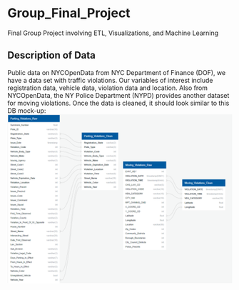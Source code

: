 # Group_Final_Project
Final Group Project involving ETL, Visualizations, and Machine Learning

## Description of Data
Public data on NYCOpenData from NYC Department of Finance (DOF), we have a data set with traffic violations. Our variables of interest include registration data, vehicle data, violation data and location.
Also from NYCOpenData, the NY Police Department (NYPD) provides another dataset for moving violations.
Once the data is cleaned, it should look similar to this DB mock-up:
![traffic_db_wip.png](images/traffic_db_wip.png)